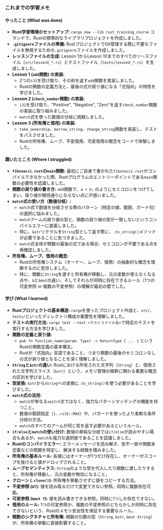 ### これまでの学習メモ

#### やったこと (What was done)

*   **Rust学習環境のセットアップ:** `cargo new --lib rust_training_course` コマンドで、Rustの標準的なライブラリプロジェクトを作成しました。
*   **`.gitignore`ファイルの準備:** RustプロジェクトでGit管理する際に不要なファイルを無視するための`.gitignore`ファイルを作成しました。
*   **レッスンファイルの生成:** Lesson 1からLesson 10までのすべてのソースファイル（`src/lessonX_*.rs`）とテストファイル（`tests/lessonX_*.rs`）を生成しました。
*   **Lesson 1 (`add`関数) の実装:**
    *   2つの`i32`を受け取り、その和を返す`add`関数を実装しました。
    *   Rustの関数の定義方法と、最後の式が戻り値になる「式指向」の特性を学びました。
*   **Lesson 2 (`check_number`関数) の実装:**
    *   `i32`を受け取り、"Positive", "Negative", "Zero"を返す`check_number`関数の実装に取り組みました。
    *   `match`式を使った数値の分岐に挑戦しました。
*   **Lesson 3 (所有権と借用) の実装:**
    *   `take_ownership`、`borrow_string`、`change_string`関数を実装し、テストをパスさせました。
    *   Rustの所有権、ムーブ、不変借用、可変借用の概念をコードで体験しました。

#### 躓いたところ (Where I struggled)

*   **`fibonacci.rust`の`main`関数:** 最初にご自身で書かれた`fibonacci.rust`がコンパイルできなかった際、Rustプログラムのエントリーポイントである`main`関数の必要性を認識しました。
*   **関数の戻り値の書き方:** `add`関数で、`a + b;` のようにセミコロンをつけてしまい、戻り値が期待通りにならない点に戸惑いました。
*   **`match`式の使い方（数値分岐）:**
    *   `match`式で数値を分岐させる際のパターン（特定の値、範囲、ガード句）の選択に悩みました。
    *   `match`アームの戻り値の型と、関数の戻り値の型が一致しないというコンパイルエラーに直面しました。
    *   特に、`&str`リテラルを`String`型として返す際に、`.to_string()`メソッドが必要であることに気づきました。
    *   `match`式全体が関数の最後の式である場合、セミコロンが不要である点を再確認しました。
*   **所有権、ムーブ、借用の概念:**
    *   Rustの所有権システム（オーナー、ムーブ、借用）の抽象的な概念を理解するのに苦労しました。
    *   特に、関数に`String`を渡すと所有権が移動し、元の変数が使えなくなる点や、`&`と`&mut`の違い、そしてそれらが同時に存在できるルール（1つの可変参照 or 複数の不変参照）の理解が最初の壁でした。

#### 学び (What I learned)

*   **Rustプロジェクトの基本構造:** `cargo`を使ったプロジェクト作成と、`src/`、`tests/`といったディレクトリ構成の重要性を理解しました。
*   **テストの実行方法:** `cargo test --test <テストファイル名>`で特定のテストを実行する方法を学びました。
*   **関数の定義と戻り値:**
    *   `pub fn function_name(param: Type) -> ReturnType { ... }` というRustの関数定義の基本構文。
    *   Rustが「式指向」言語であること、つまり関数の最後のセミコロンなしの式が戻り値となることを深く理解しました。
*   **`String`と`&str`の違い:** Rustにおける所有された文字列（`String`）と、借用された文字列スライス（`&str`）という、メモリ管理の根幹に関わる重要な概念の区別を学びました。
*   **型変換:** `&str`から`String`への変換に`.to_string()`を使う必要があることを学びました。
*   **`match`式の活用:**
    *   `match`が単なる`switch`文ではなく、強力なパターンマッチングの機能を持つこと。
    *   数値の範囲指定（`1..=i32::MAX`）や、`if`ガードを使ったより柔軟な条件分岐の方法。
    *   `match`のすべてのアームが同じ型を返す必要があるというルール。
*   **`if/else`と`match`の使い分け:** 数値の単純な分岐では`if/else`が読みやすい場合もあるが、`match`も強力な選択肢であることを認識しました。
*   **Rustのコンパイラエラー:** エラーメッセージを読み解き、型不一致や関数未定義などの問題を特定し、解決する経験を積みました。
*   **所有権の基本ルール:** 各値にはオーナーが1つだけ存在し、オーナーがスコープを抜けると値がドロップされること。
*   **ムーブセマンティクス:** `String`のような型を代入したり関数に渡したりすると、所有権が移動し、元の変数が無効になること。
*   **クローン (`.clone()`):** 所有権を移動させずに値をコピーする方法。
*   **不変参照 (`&T`):** 値を読み取るだけで変更できない参照。同時に複数存在可能。
*   **可変参照 (`&mut T`):** 値を読み書きできる参照。同時に1つしか存在できない。
*   **借用のルール:** 1つの可変参照か、複数の不変参照のどちらかしか同時に存在できないという、Rustのメモリ安全性を保証する重要なルール。
*   **関数のシグネチャと所有権:** 関数の引数の型（`String`, `&str`, `&mut String`）が、所有権の挙動に直接影響すること。